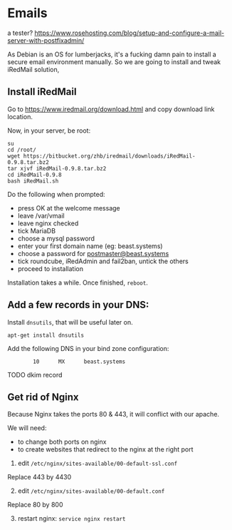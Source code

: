 # Emails

a tester?
https://www.rosehosting.com/blog/setup-and-configure-a-mail-server-with-postfixadmin/







As Debian is an OS for lumberjacks, it's a fucking damn pain to install a secure 
email environment manually. So we are going to install and tweak iRedMail solution,

## Install iRedMail

Go to https://www.iredmail.org/download.html and copy download link location.

Now, in your server, be root:

```
su
cd /root/
wget https://bitbucket.org/zhb/iredmail/downloads/iRedMail-0.9.8.tar.bz2
tar xjvf iRedMail-0.9.8.tar.bz2 
cd iRedMail-0.9.8
bash iRedMail.sh
```

Do the following when prompted:

- press OK at the welcome message
- leave /var/vmail
- leave nginx checked
- tick MariaDB
- choose a mysql password
- enter your first domain name (eg: beast.systems)
- choose a password for postmaster@beast.systems
- tick roundcube, iRedAdmin and fail2ban, untick the others
- proceed to installation

Installation takes a while. Once finished, `reboot`.

## Add a few records in your DNS:

Install `dnsutils`, that will be useful later on.

```
apt-get install dnsutils
```

Add the following DNS in your bind zone configuration:

```
        10      MX      beast.systems
```

TODO dkim record

## Get rid of Nginx

Because Nginx takes the ports 80 & 443, it will conflict with our apache.

We will need:

- to change both ports on nginx
- to create websites that redirect to the nginx at the right port

1) edit `/etc/nginx/sites-available/00-default-ssl.conf`

Replace 443 by 4430

2) edit `/etc/nginx/sites-available/00-default.conf`

Replace 80 by 800

3) restart nginx: `service nginx restart`

